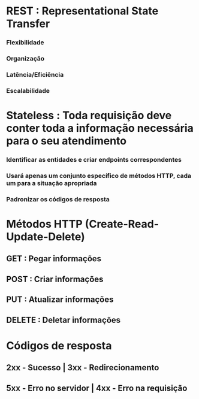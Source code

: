 # REST : Representational State Transfer

### Flexibilidade

### Organização

### Latência/Eficiência

### Escalabilidade

# Stateless : Toda requisição deve conter toda a informação necessária para o seu atendimento

### Identificar as entidades e criar endpoints correspondentes

### Usará apenas um conjunto específico de métodos HTTP, cada um para a situação apropriada

### Padronizar os códigos de resposta

# Métodos HTTP (Create-Read-Update-Delete)

## GET : Pegar informações

## POST : Criar informações

## PUT : Atualizar informações

## DELETE : Deletar informações

# Códigos de resposta

## 2xx - Sucesso     |     3xx - Redirecionamento 
## 5xx - Erro no servidor    |    4xx - Erro na requisição 






